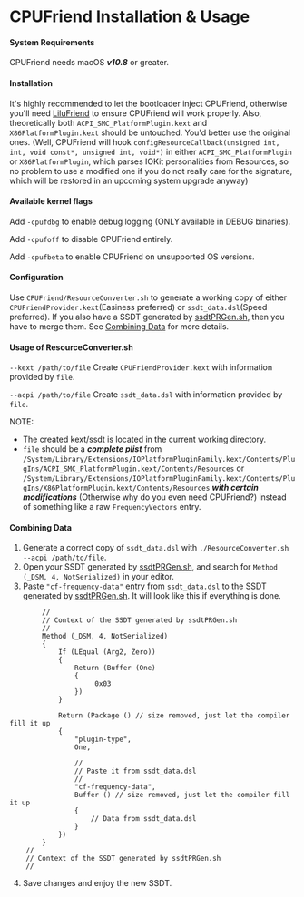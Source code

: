 CPUFriend Installation & Usage
===================================

#### System Requirements
CPUFriend needs macOS ***v10.8*** or greater.

#### Installation
It's highly recommended to let the bootloader inject CPUFriend, otherwise you'll need [LiluFriend](https://github.com/PMheart/LiluFriend) to ensure CPUFriend will work properly.
Also, theoretically both `ACPI_SMC_PlatformPlugin.kext` and  `X86PlatformPlugin.kext` should be untouched. You'd better use the original ones. (Well, CPUFriend will hook `configResourceCallback(unsigned int, int, void const*, unsigned int, void*)` in either `ACPI_SMC_PlatformPlugin` or `X86PlatformPlugin`, which parses IOKit personalities from Resources, so no problem to use a modified one if you do not really care for the signature, which will be restored in an upcoming system upgrade anyway)

#### Available kernel flags
Add `-cpufdbg` to enable debug logging (ONLY available in DEBUG binaries).

Add `-cpufoff` to disable CPUFriend entirely.

Add `-cpufbeta` to enable CPUFriend on unsupported OS versions.

#### Configuration
Use `CPUFriend/ResourceConverter.sh` to generate a working copy of either `CPUFriendProvider.kext`(Easiness preferred) or `ssdt_data.dsl`(Speed preferred).
If you also have a SSDT generated by [ssdtPRGen.sh](https://github.com/Piker-Alpha/ssdtPRGen.sh), then you have to merge them. See [Combining Data](https://github.com/PMheart/CPUFriend/blob/master/Instructions.md#combining-data) for more details.

#### Usage of ResourceConverter.sh
`--kext /path/to/file`
	Create `CPUFriendProvider.kext` with information provided by `file`.
	
`--acpi /path/to/file`
	Create `ssdt_data.dsl` with information provided by `file`.

NOTE:
- The created kext/ssdt is located in the current working directory.
-  `file` should be a ***complete plist*** from `/System/Library/Extensions/IOPlatformPluginFamily.kext/Contents/PlugIns/ACPI_SMC_PlatformPlugin.kext/Contents/Resources` or `/System/Library/Extensions/IOPlatformPluginFamily.kext/Contents/PlugIns/X86PlatformPlugin.kext/Contents/Resources` ***with certain modifications*** (Otherwise why do you even need CPUFriend?) instead of something like a raw `FrequencyVectors` entry.

#### Combining Data
1. Generate a correct copy of `ssdt_data.dsl` with `./ResourceConverter.sh --acpi /path/to/file`.
2. Open your SSDT generated by [ssdtPRGen.sh](https://github.com/Piker-Alpha/ssdtPRGen.sh), and search for `Method (_DSM, 4, NotSerialized)` in your editor.
3. Paste `"cf-frequency-data"` entry from `ssdt_data.dsl` to the SSDT generated by [ssdtPRGen.sh](https://github.com/Piker-Alpha/ssdtPRGen.sh). It will look like this if everything is done.
```
        //
        // Context of the SSDT generated by ssdtPRGen.sh
        //
        Method (_DSM, 4, NotSerialized)
        {
            If (LEqual (Arg2, Zero))
            {
                Return (Buffer (One)
                {
                     0x03
                })
            }

            Return (Package () // size removed, just let the compiler fill it up
            {
                "plugin-type", 
                One,
		
                //
                // Paste it from ssdt_data.dsl
                //
                "cf-frequency-data",
                Buffer () // size removed, just let the compiler fill it up
                {
                    // Data from ssdt_data.dsl
                }
            })
        }
	//
	// Context of the SSDT generated by ssdtPRGen.sh
	//
```
4. Save changes and enjoy the new SSDT.

